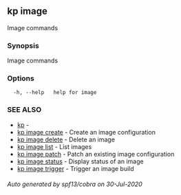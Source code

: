 ## kp image

Image commands

### Synopsis

Image commands

### Options

```
  -h, --help   help for image
```

### SEE ALSO

* [kp](kp.md)	 - 
* [kp image create](kp_image_create.md)	 - Create an image configuration
* [kp image delete](kp_image_delete.md)	 - Delete an image
* [kp image list](kp_image_list.md)	 - List images
* [kp image patch](kp_image_patch.md)	 - Patch an existing image configuration
* [kp image status](kp_image_status.md)	 - Display status of an image
* [kp image trigger](kp_image_trigger.md)	 - Trigger an image build

###### Auto generated by spf13/cobra on 30-Jul-2020

